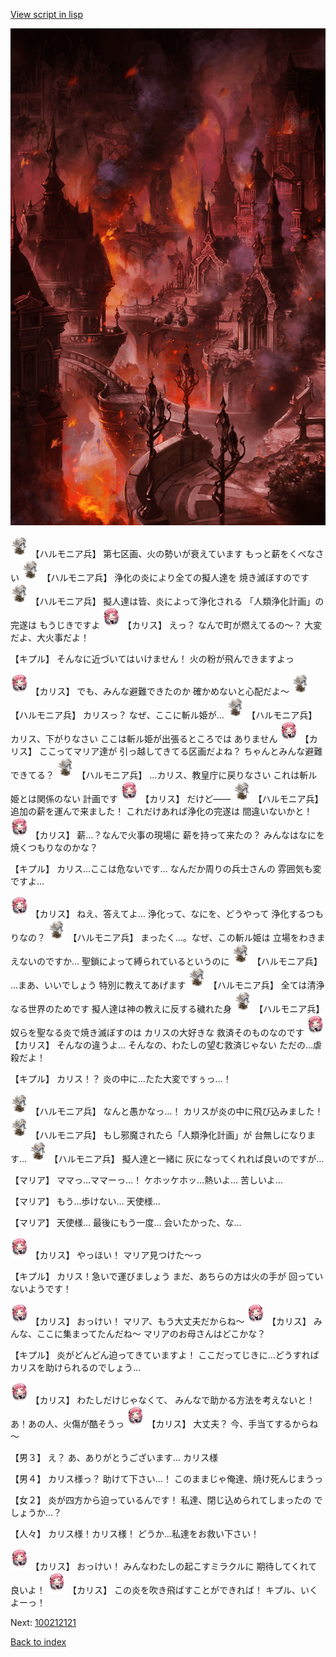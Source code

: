 [View script in lisp](../scripts/100212111.txt)

![imperial_city_destroyed.png](../images/backgrounds/imperial_city_destroyed.png)

<img src="../images/units/3810001.png" alt="3810001.png" height="34"/>
【ハルモニア兵】
第七区画、火の勢いが衰えています
もっと薪をくべなさい

<img src="../images/units/3810001.png" alt="3810001.png" height="34"/>
【ハルモニア兵】
浄化の炎により全ての擬人達を
焼き滅ぼすのです

<img src="../images/units/3810001.png" alt="3810001.png" height="34"/>
【ハルモニア兵】
擬人達は皆、炎によって浄化される
「人類浄化計画」の完遂は
もうじきですよ

<img src="../images/units/3602511.png" alt="3602511.png" height="34"/>
【カリス】
えっ？
なんで町が燃えてるの～？
大変だよ、大火事だよ！

【キプル】
そんなに近づいてはいけません！
火の粉が飛んできますよっ

<img src="../images/units/3602511.png" alt="3602511.png" height="34"/>
【カリス】
でも、みんな避難できたのか
確かめないと心配だよ～

<img src="../images/units/3810001.png" alt="3810001.png" height="34"/>
【ハルモニア兵】
カリスっ？
なぜ、ここに斬ル姫が…

<img src="../images/units/3810001.png" alt="3810001.png" height="34"/>
【ハルモニア兵】
カリス、下がりなさい
ここは斬ル姫が出張るところでは
ありません

<img src="../images/units/3602511.png" alt="3602511.png" height="34"/>
【カリス】
ここってマリア達が
引っ越してきてる区画だよね？
ちゃんとみんな避難できてる？

<img src="../images/units/3810001.png" alt="3810001.png" height="34"/>
【ハルモニア兵】
…カリス、教皇庁に戻りなさい
これは斬ル姫とは関係のない
計画です

<img src="../images/units/3602511.png" alt="3602511.png" height="34"/>
【カリス】
だけど――

<img src="../images/units/3810001.png" alt="3810001.png" height="34"/>
【ハルモニア兵】
追加の薪を運んで来ました！
これだけあれば浄化の完遂は
間違いないかと！

<img src="../images/units/3602511.png" alt="3602511.png" height="34"/>
【カリス】
薪…？なんで火事の現場に
薪を持って来たの？
みんなはなにを焼くつもりなのかな？

【キプル】
カリス…ここは危ないです…
なんだか周りの兵士さんの
雰囲気も変ですよ…

<img src="../images/units/3602511.png" alt="3602511.png" height="34"/>
【カリス】
ねえ、答えてよ…
浄化って、なにを、どうやって
浄化するつもりなの？

<img src="../images/units/3810001.png" alt="3810001.png" height="34"/>
【ハルモニア兵】
まったく…。なぜ、この斬ル姫は
立場をわきまえないのですか…
聖鎖によって縛られているというのに

<img src="../images/units/3810001.png" alt="3810001.png" height="34"/>
【ハルモニア兵】
…まあ、いいでしょう
特別に教えてあげます

<img src="../images/units/3810001.png" alt="3810001.png" height="34"/>
【ハルモニア兵】
全ては清浄なる世界のためです
擬人達は神の教えに反する穢れた身

<img src="../images/units/3810001.png" alt="3810001.png" height="34"/>
【ハルモニア兵】
奴らを聖なる炎で焼き滅ぼすのは
カリスの大好きな
救済そのものなのです

<img src="../images/units/3602511.png" alt="3602511.png" height="34"/>
【カリス】
そんなの違うよ…
そんなの、わたしの望む救済じゃない
ただの…虐殺だよ！

【キプル】
カリス！？
炎の中に…たた大変ですぅっ…！

<img src="../images/units/3810001.png" alt="3810001.png" height="34"/>
【ハルモニア兵】
なんと愚かなっ…！
カリスが炎の中に飛び込みました！

<img src="../images/units/3810001.png" alt="3810001.png" height="34"/>
【ハルモニア兵】
もし邪魔されたら「人類浄化計画」が
台無しになります…

<img src="../images/units/3810001.png" alt="3810001.png" height="34"/>
【ハルモニア兵】
擬人達と一緒に
灰になってくれれば良いのですが…

【マリア】
ママっ…ママーっ…！
ケホッケホッ…熱いよ…
苦しいよ…

【マリア】
もう…歩けない…
天使様…

【マリア】
天使様…
最後にもう一度…
会いたかった、な…

<img src="../images/units/3602511.png" alt="3602511.png" height="34"/>
【カリス】
やっほい！
マリア見つけた～っ

【キプル】
カリス！急いで運びましょう
まだ、あちらの方は火の手が
回っていないようです！

<img src="../images/units/3602511.png" alt="3602511.png" height="34"/>
【カリス】
おっけい！
マリア、もう大丈夫だからね～

<img src="../images/units/3602511.png" alt="3602511.png" height="34"/>
【カリス】
みんな、ここに集まってたんだね～
マリアのお母さんはどこかな？

【キプル】
炎がどんどん迫ってきていますよ！
ここだってじきに…どうすれば
カリスを助けられるのでしょう…

<img src="../images/units/3602511.png" alt="3602511.png" height="34"/>
【カリス】
わたしだけじゃなくて、
みんなで助かる方法を考えないと！
あ！あの人、火傷が酷そうっ

<img src="../images/units/3602511.png" alt="3602511.png" height="34"/>
【カリス】
大丈夫？
今、手当てするからね～

【男３】
え？
あ、ありがとうございます…
カリス様

【男４】
カリス様っ？
助けて下さい…！
このままじゃ俺達、焼け死んじまうっ

【女２】
炎が四方から迫っているんです！
私達、閉じ込められてしまったの
でしょうか…？

【人々】
カリス様！カリス様！
どうか…私達をお救い下さい！

<img src="../images/units/3602511.png" alt="3602511.png" height="34"/>
【カリス】
おっけい！
みんなわたしの起こすミラクルに
期待してくれて良いよ！

<img src="../images/units/3602511.png" alt="3602511.png" height="34"/>
【カリス】
この炎を吹き飛ばすことができれば！
キプル、いくよーっ！

Next: [100212121](100212121.md)

[Back to index](index.md)
